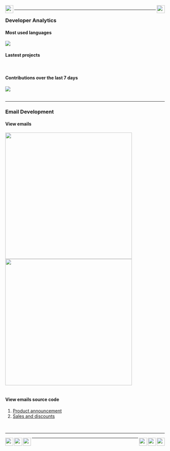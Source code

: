 <img src="https://williamgregorio.github.io/assets/logo.png" width="25" height="25" align="left"/>
<img src="https://williamgregorio.github.io/assets/logo.png" width="25" height="25" align="right"/>
<hr>


<div>
  <h3>Developer Analytics</h3>
      <div>
        <h4>Most used languages</h4>
        <img align="center" src="https://github-readme-stats.vercel.app/api/top-langs/?username=williamgregorio&layout=pie&hide_title=true&langs_count=7" />
      </div>
      <div>
        <h4>Lastest projects</h4>
      </div>
  <br>
      <div>
          <h4>Contributions over the last 7 days</h4>
        <img src="https://github-readme-activity-graph.vercel.app/graph?username=williamgregorio&theme=github-light&hide_title=true&hide_border=true&radius=12&height=300&days=7" />
      </div>
</div>
<br>
<div>
  <hr>
  <h3>Email Development</h3>
  <h4>View emails</h4>
  <div>
      <a target="_blank" href="https://williamgregorio.github.io/emails/katz-promotional-product-announcement.html"><img align="left" src="https://williamgregorio.github.io/assets/katz-newsletter-portfolio.png" height="400" /></a>
    </div>
  </div>
  <div>
    <div>
      <a target="_blank" href="https://williamgregorio.github.io/emails/instacart-discount-promotional.html"><img align="center" src="https://williamgregorio.github.io/assets/instacart-discount-promo.png"  height="400"/></a>
    </div>
  </div>
</div>
<br>

<div>
  <div">
    <h4>View emails source code</h4>
    <ol>
    <li><a href="https://github.com/williamgregorio/williamgregorio.github.io/blob/main/emails/katz-promotional-product-announcement.html">Product announcement</a></li>
    <li><a href="https://github.com/williamgregorio/williamgregorio.github.io/blob/main/emails/instacart-discount-promotional.html">Sales and discounts</a></li>
    </ol>
  </div>
</div>

<br>
<hr>
<img src="https://williamgregorio.github.io/assets/logo.png" width="25" height="25" align="right"/>
<img src="https://williamgregorio.github.io/assets/logo.png" width="25" height="25" align="left"/>
<img src="https://williamgregorio.github.io/assets/logo.png" width="25" height="25" align="right"/>
<img src="https://williamgregorio.github.io/assets/logo.png" width="25" height="25" align="left"/>
<img src="https://williamgregorio.github.io/assets/logo.png" width="25" height="25" align="right"/>
<img src="https://williamgregorio.github.io/assets/logo.png" width="25" height="25" align="left"/>
<hr>

